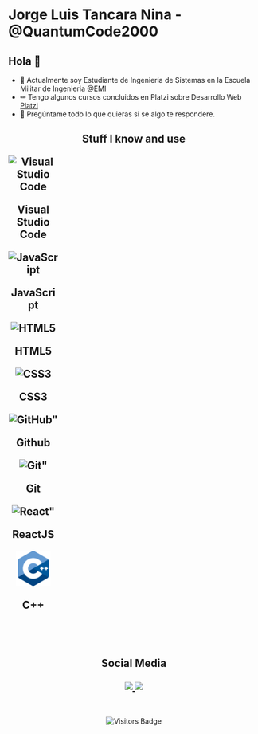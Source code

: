 # Jorge Luis Tancara Nina - @QuantumCode2000

## Hola 👋
<!--
Soy un chico boliviano apasionado por aprender sobre tecnología, puedes ver un poco de mi portafolio en programación [acá](https://kevinmorales.xyz/). En este momento te puedo ayudar sobre marketing digital, SEO y consejos para impulsar tu proyecto.-->

- 🚀 Actualmente soy Estudiante de Ingenieria de Sistemas en la Escuela Militar de Ingenieria [@EMI](https://www.emi.edu.bo/)
- ✏ Tengo algunos cursos concluidos en Platzi sobre Desarrollo Web  [Platzi](https://platzi.com)
- 💭 Pregúntame todo lo que quieras si se algo te respondere.


<h2 align="center">
<p>Stuff I know and use</p>
<div style="max-width:100px"><img alt="Visual Studio Code" height="70px"  src="https://user-images.githubusercontent.com/674621/71187801-14e60a80-2280-11ea-94c9-e56576f76baf.png"/>
<p>Visual Studio Code</p></div>
<div style="max-width:100px"><img alt="JavaScript" height="70px" src="https://www.freepnglogos.com/uploads/javascript-png/javascript-logo-transparent-logo-javascript-images-3.png"/>
<p>JavaScript</p></div>

<div style="max-width:100px"><img alt="HTML5" height="70px" src="https://icones.pro/wp-content/uploads/2021/05/icone-html-orange.png" />
<p>HTML5</p></div>
<div style="max-width:100px"><img alt="CSS3" height="70px" src="https://maxcdn.icons8.com/Share/icon/Logos//css31600.png" />
<p>CSS3</p></div>
<div style="max-width:100px"><img alt=GitHub" height="70px" src="http://pngimg.com/uploads/github/github_PNG53.png" />
<p>Github</p></div>
<div style="max-width:100px"><img alt=Git" height="70px" src="https://upload.wikimedia.org/wikipedia/commons/thumb/e/e0/Git-logo.svg/1280px-Git-logo.svg.png" />
<p>Git</p></div>
<div style="max-width:100px"><img alt=React" height="70px" src="https://sc04.alicdn.com/kf/U0721a48732814105aae97d2245765dd2a.png"/>
<p>ReactJS</p></div>
<div style="max-width:100px"><img alt=C++" height="70px" src="https://raw.githubusercontent.com/github/explore/80688e429a7d4ef2fca1e82350fe8e3517d3494d/topics/cpp/cpp.png" />
<p>C++</p></div>
<br> <br>

<p>Social Media</p>
<a href="https://www.linkedin.com/in/jorge-luis-tancara-nina-2700421b2/">
    <img src="https://img.shields.io/badge/LinkedIn-7289DA?style=for-the-badge&logo=linkedin&logoColor=white">
</a>
<a href="https://twitter.com/JorgeLuisTanca1">
    <img src="https://img.shields.io/badge/Twitter-E4405F?style=for-the-badge&logo=twitter&logoColor=white">
</a> </h2>

<br />
<p align="center">
<img src="https://komarev.com/ghpvc/?username=QuantumCode2000&style=flat-square&color=0066ff" alt="Visitors Badge"/>
</p>
